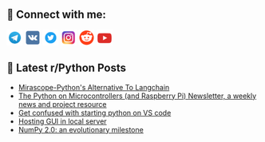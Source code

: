 ## 🔎 Connect with me:
[<img src="https://github.com/bullbesh/bullbesh/blob/main/images/Telegram.png" width="32" height="32" />](https://t.me/bullbesh)
[<img src="https://github.com/bullbesh/bullbesh/blob/main/images/VK.png" width="32" height="32" />](https://vk.com/bullbesh)
[<img src="https://github.com/bullbesh/bullbesh/blob/main/images/Twitter.png" width="32" height="32" />](https://twitter.com/bullbesh1)
[<img src="https://github.com/bullbesh/bullbesh/blob/main/images/Instagram.png" width="32" height="32" />](https://www.instagram.com/bullbesh)
[<img src="https://github.com/bullbesh/bullbesh/blob/main/images/Reddit.png" width="32" height="32" />](https://www.reddit.com/user/bullbesh)
[<img src="https://github.com/bullbesh/bullbesh/blob/main/images/YouTube.png" width="32" height="32" />](https://www.youtube.com/channel/UCtfjRs6uzgq5mfm8S06WTcg)

## 📕 Latest r/Python Posts
<!-- BLOG-POST-LIST:START -->
- [Mirascope-Python&#39;s Alternative To Langchain](https://www.reddit.com/r/Python/comments/1dkhmpa/mirascopepythons_alternative_to_langchain/)
- [The Python on Microcontrollers &lpar;and Raspberry Pi&rpar; Newsletter, a weekly news and project resource](https://www.reddit.com/r/Python/comments/1dkh09i/the_python_on_microcontrollers_and_raspberry_pi/)
- [Get confused with starting python on VS code](https://www.reddit.com/r/Python/comments/1dkgo4o/get_confused_with_starting_python_on_vs_code/)
- [Hosting GUI in local server](https://www.reddit.com/r/Python/comments/1dkgclb/hosting_gui_in_local_server/)
- [NumPy 2.0: an evolutionary milestone](https://www.reddit.com/r/Python/comments/1dkdpi3/numpy_20_an_evolutionary_milestone/)
<!-- BLOG-POST-LIST:END -->
